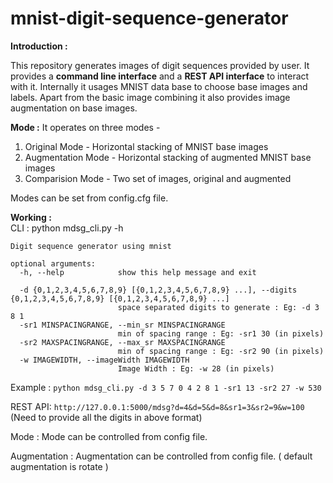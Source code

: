 # mnist-digit-sequence-generator

**Introduction :**

This repository generates images of digit sequences provided by user. It provides a **command line interface** and a **REST API interface** to interact with it.
Internally it usages MNIST data base to choose base images and labels. Apart from the basic image combining it also provides image augmentation on base images.

**Mode :**
It operates on three modes -

1. Original Mode - Horizontal stacking of MNIST base images
2. Augmentation Mode - Horizontal stacking of augmented MNIST base images
3. Comparision Mode - Two set of images, original and augmented

Modes can be set from config.cfg file.

**Working :**<br>
CLI : python mdsg_cli.py -h

```
Digit sequence generator using mnist

optional arguments:
  -h, --help            show this help message and exit
  
  -d {0,1,2,3,4,5,6,7,8,9} [{0,1,2,3,4,5,6,7,8,9} ...], --digits {0,1,2,3,4,5,6,7,8,9} [{0,1,2,3,4,5,6,7,8,9} ...]
                        space separated digits to generate : Eg: -d 3 8 1
  -sr1 MINSPACINGRANGE, --min_sr MINSPACINGRANGE
                        min of spacing range : Eg: -sr1 30 (in pixels)
  -sr2 MAXSPACINGRANGE, --max_sr MAXSPACINGRANGE
                        min of spacing range : Eg: -sr2 90 (in pixels)
  -w IMAGEWIDTH, --imageWidth IMAGEWIDTH
                        Image Width : Eg: -w 28 (in pixels)
```
                        
Example :
``python mdsg_cli.py -d 3 5 7 0 4 2 8 1 -sr1 13 -sr2 27 -w 530``
   

REST API:
``http://127.0.0.1:5000/mdsg?d=4&d=5&d=8&sr1=3&sr2=9&w=100`` (Need to provide all the digits in above format)

Mode : Mode can be controlled from config file.

Augmentation : Augmentation can be controlled from config file. ( default augmentation is rotate )


